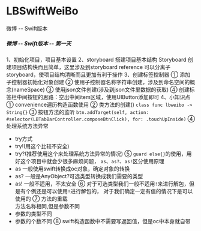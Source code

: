 # LBSwiftWeiBo
微博 -- Swift版本






















##### 微博 -- Swift版本 -- 第一天
1、初始化项目，项目基本设置
2、storyboard 搭建项目基本结构
Storyboard 创建项目结构快而且简单，这里涉及到storyboard reference 可以分离子storyboard，使项目结构清晰而且更加有利于操作
3、创建标签控制器
① 添加子控制器初始化对象创建
② 使用子控制器名称字符串创建，涉及到命名空间的概念(nameSpace)
③ 使用json文件创建(涉及到json文件里数据的获取)
④ 创建标签栏中间按钮的思路：空出中间item区域，使用UIButton添加即可
4、小知识点
① convenience遍历构造函数使用
② 类方法的创建()
`class func lbweibo -> String{}`
③ 按钮方法的监听
`btn.addTarget(self, action: #selector(LBTabBarController.composeBtnClick), for: .touchUpInside)`
④ 处理系统方法异常
* try方式
* try!(用这个比较不安全)
* try?(推荐使用这个来处理系统方法异常的情况)
⑤ `guard else{}`的使用，用好这个项目中就会少很多麻烦问题，
`as`、`as?`、`as!`区分使用原理
* as 一般使用swift转换成oc对象，确定对象的转换
* as? 一般是AnyObject?可选类型转换成我们需要的类型
* as! 一般不适用，不太安全
⑥ 对于可选类型我们一般不适用`!`来进行解包，但是有个例还是可以使用`!`进行解包的，
对于我们确定一定有值的情况下是可以使用的
⑦ 方法的重载<br>
方法名称相同,但是参数不同
* 参数的类型不同 
* 参数的个数不同
⑧ swift构造函数中不需要写返回值，但是oc中本身就自带

